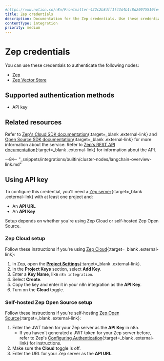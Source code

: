 ```yaml
---
#https://www.notion.so/n8n/Frontmatter-432c2b8dff1f43d4b1c8d20075510fe4
title: Zep credentials
description: Documentation for the Zep credentials. Use these credentials to authenticate Zep in n8n, a workflow automation platform.
contentType: integration
priority: medium
---
```


# Zep credentials

You can use these credentials to authenticate the following nodes:

* [Zep](/integrations/builtin/cluster-nodes/sub-nodes/n8n-nodes-langchain.memoryzep/)
* [Zep Vector Store](/integrations/builtin/cluster-nodes/root-nodes/n8n-nodes-langchain.vectorstorezep/)

## Supported authentication methods

- API key

## Related resources

Refer to [Zep's Cloud SDK documentation](https://help.getzep.com/sdks){:target=_blank .external-link} and [Open Source SDK documentation](https://docs.getzep.com/sdk/){:target=_blank .external-link} for more information about the service. Refer to [Zep's REST API documentation](https://getzep.github.io/zep/){:target=_blank .external-link} for information about the API.

--8<-- "_snippets/integrations/builtin/cluster-nodes/langchain-overview-link.md"

## Using API key

To configure this credential, you'll need a [Zep server](https://www.getzep.com/){:target=_blank .external-link} with at least one project and:

- An **API URL**
- An **API Key**

Setup depends on whether you're using Zep Cloud or self-hosted Zep Open Source.

### Zep Cloud setup

Follow these instructions if you're using [Zep Cloud](https://app.getzep.com){:target=_blank .external-link}:

1. In Zep, open the [**Project Settings**](https://app.getzep.com/projects){:target=_blank .external-link}.
2. In the **Project Keys** section, select **Add Key**.
3. Enter a **Key Name**, like `n8n integration`.
4. Select **Create**.
5. Copy the key and enter it in your n8n integration as the **API Key**.
6. Turn on the **Cloud** toggle.

### Self-hosted Zep Open Source setup

Follow these instructions if you're self-hosting [Zep Open Source](https://docs.getzep.com/deployment/quickstart/){:target=_blank .external-link}:

1. Enter the JWT token for your Zep server as the **API Key** in n8n.
    - If you haven't generated a JWT token for your Zep server before, refer to Zep's [Configuring Authentication](https://docs.getzep.com/deployment/auth/){:target=_blank .external-link} for instructions.
2. Make sure the **Cloud** toggle is off.
3. Enter the URL for your Zep server as the **API URL**.
